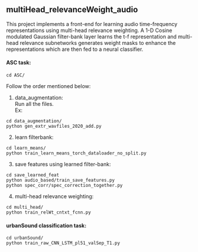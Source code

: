 ## multiHead_relevanceWeight_audio
This project implements a front-end for learning audio time-frequency representations using multi-head relevance weighting. A 1-D Cosine modulated Gaussian filter-bank layer learns the t-f representation and multi-head relevance subnetworks generates weight masks to enhance the representations which are then fed to a neural classifier. 

#### ASC task:
```
cd ASC/
```
Follow the order mentioned below: <br />
1. data_augmentation: <br />
Run all the files.<br />
Ex: 
```
cd data_augmentation/
python gen_extr_wavfiles_2020_add.py
```
2. learn filterbank: <br />
```
cd learn_means/
python train_learn_means_torch_dataloader_no_split.py
```
3. save features using learned filter-bank: <br />
```
cd save_learned_feat
python audio_based/train_save_features.py 
python spec_corr/spec_correction_together.py
```
4. multi-head relevance weighting:<br />
```
cd multi_head/
python train_relWt_cntxt_fcnn.py
```
#### urbanSound classification task:
```
cd urbanSound/
python train_raw_CNN_LSTM_pl51_valSep_T1.py
```

